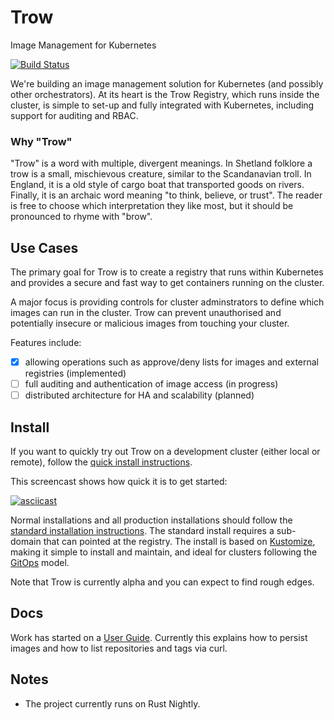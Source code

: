 # Trow
Image Management for Kubernetes

[![Build Status](https://travis-ci.org/ContainerSolutions/trow.svg?branch=master)](https://travis-ci.org/ContainerSolutions/trow)

We're building an image management solution for Kubernetes (and possibly other orchestrators).
At its heart is the Trow Registry, which runs inside the cluster, is simple to set-up and fully
integrated with Kubernetes, including support for auditing and RBAC.

### Why "Trow"

"Trow" is a word with multiple, divergent meanings. In Shetland folklore a trow
is a small, mischievous creature, similar to the Scandanavian troll. In England,
it is a old style of cargo boat that transported goods on rivers. Finally, it is
an archaic word meaning "to think, believe, or trust". The reader is free to
choose which interpretation they like most, but it should be pronounced to rhyme
with "brow".
 
## Use Cases

The primary goal for Trow is to create a registry that runs within Kubernetes
and provides a secure and fast way to get containers running on the cluster.

A major focus is providing controls for cluster adminstrators to define which images
can run in the cluster. Trow can prevent unauthorised and potentially insecure or malicious
images from touching your cluster.

Features include:

 - [x] allowing operations such as approve/deny lists for images and external registries
   (implemented)
 - [ ] full auditing and authentication of image access (in progress)
 - [ ] distributed architecture for HA and scalability (planned)

## Install

If you want to quickly try out Trow on a development cluster (either local or remote), follow the
[quick install instructions](./QUICK-INSTALL.md).

This screencast shows how quick it is to get started:

[![asciicast](https://asciinema.org/a/48HK88yR4rJw0QuHt2VdkuVZn.svg)](https://asciinema.org/a/48HK88yR4rJw0QuHt2VdkuVZn)

Normal installations and all production installations should follow the [standard installation
instructions](install/INSTALL.md). The standard install requires a sub-domain that can pointed at
the registry. The install is based on [Kustomize](https://kustomize.io), making it simple to install
and maintain, and ideal for clusters following the
[GitOps](https://www.weave.works/technologies/gitops/) model.

Note that Trow is currently alpha and you can expect to find rough edges.

## Docs

Work has started on a [User Guide](docs/USER_GUIDE.md). Currently this explains
how to persist images and how to list repositories and tags via curl.

## Notes

- The project currently runs on Rust Nightly.
